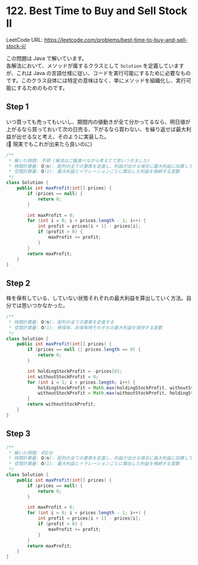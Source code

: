 # 122. Best Time to Buy and Sell Stock II

LeetCode URL: https://leetcode.com/problems/best-time-to-buy-and-sell-stock-ii/

この問題は Java で解いています。  
各解法において、メソッドが属するクラスとして `Solution` を定義していますが、これは Java の言語仕様に従い、コードを実行可能にするために必要なものです。このクラス自体には特定の意味はなく、単にメソッドを組織化し、実行可能にするためのものです。

## Step 1

いつ買っても売ってもいいし、期間内の値動きが全て分かってるなら、明日値が上がるなら買っておいて次の日売る、下がるなら買わない、を繰り返せば最大利益が出せるなと考え、そのように実装した。  
(💭 現実でもこれが出来たら良いのに)  

```java
/**
 * 解いた時間: 不明 (解法はご飯食べながら考えてて思いつきました)
 * 時間計算量: O(n): 配列の全ての要素を走査し、利益が出せる場合に最大利益に加算していく
 * 空間計算量: O(1): 最大利益とイテレーションごとに算出した利益を格納する変数
 */
class Solution {
    public int maxProfit(int[] prices) {
        if (prices == null) {
            return 0;
        }

        int maxProfit = 0;
        for (int i = 0; i < prices.length - 1; i++) {
            int profit = prices[i + 1] - prices[i];
            if (profit > 0) {
                maxProfit += profit;
            }
        }
        return maxProfit;
    }
}
```

## Step 2

株を保有している、していない状態それぞれの最大利益を算出していく方法。自分では思いつかなかった。

```java
/**
 * 時間計算量: O(n): 配列の全ての要素を走査する
 * 空間計算量: O(1): 株保有、非保有時それぞれの最大利益を保持する変数
 */
class Solution {
    public int maxProfit(int[] prices) {
        if (prices == null || prices.length == 0) {
            return 0;
        }

        int holdingStockProfit = -prices[0];
        int withoutStockProfit = 0;
        for (int i = 1; i < prices.length; i++) {
            holdingStockProfit = Math.max(holdingStockProfit, withoutStockProfit - prices[i]);
            withoutStockProfit = Math.max(withoutStockProfit, holdingStockProfit + prices[i]);
        }
        return withoutStockProfit;
    }
}
```

## Step 3

```java
/**
 * 解いた時間: 約2分
 * 時間計算量: O(n): 配列の全ての要素を走査し、利益が出せる場合に最大利益に加算していく
 * 空間計算量: O(1): 最大利益とイテレーションごとに算出した利益を格納する変数
 */
class Solution {
    public int maxProfit(int[] prices) {
        if (prices == null) {
            return 0;
        }

        int maxProfit = 0;
        for (int i = 0; i < prices.length - 1; i++) {
            int profit = prices[i + 1] - prices[i];
            if (profit > 0) {
                maxProfit += profit;
            }
        }
        return maxProfit;
    }
}
```
